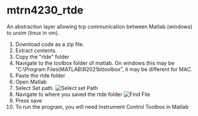 # mtrn4230_rtde
An abstraction layer allowing tcp communication between Matlab (windows) to ursim (linux in vm).

1. Download code as a zip file.
2. Extract contents.
3. Copy the "rtde" folder
4. Navigate to the toolbox folder of matlab. On windows this may be “C:\Program Files\MATLAB\R2021b\toolbox”, it may be different for MAC.
5. Paste the rtde folder
6. Open Matlab
7. Select Set path.
![Select set Path](https://github.com/rag-h/mtrn4230_course_development/blob/main/rtde/images/select%20set%20path.png)
8. Navigate to where you saved the rtde folder
![Find File](https://github.com/rag-h/mtrn4230_course_development/blob/main/rtde/images/setpath.png)
9. Press save
10. To run the program, you will need Instrument Control Toolbox in Matlab
